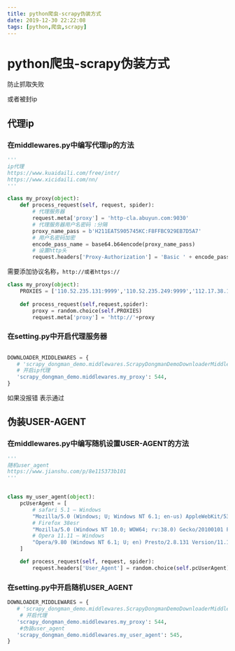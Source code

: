 ```yaml
---
title: python爬虫-scrapy伪装方式
date: 2019-12-30 22:22:08
tags: [python,爬虫,scrapy]
---
```


# python爬虫-scrapy伪装方式

防止抓取失败

或者被封ip

## 代理ip

<!--more-->

### 在middlewares.py中编写代理ip的方法

```python
'''
ip代理
https://www.kuaidaili.com/free/intr/
https://www.xicidaili.com/nn/
'''

class my_proxy(object):
    def process_request(self, request, spider):
        # 代理服务器
        request.meta['proxy'] = 'http-cla.abuyun.com:9030'
        # 代理服务器用户名密码 :分隔
        proxy_name_pass = b'H211EATS905745KC:F8FFBC929EB7D5A7'
        # 用户名密码加密
        encode_pass_name = base64.b64encode(proxy_name_pass)
        # 设置http头
        request.headers['Proxy-Authorization'] = 'Basic ' + encode_pass_name.decode()

```

需要添加协议名称，`http://或者https://`

```python
class my_proxy(object):
    PROXIES = ['110.52.235.131:9999','110.52.235.249:9999','112.17.38.141:3128']
 
    def process_request(self,request,spider):
        proxy = random.choice(self.PROXIES)
        request.meta['proxy'] = 'http://'+proxy
```

### 在setting.py中开启代理服务器

```python

DOWNLOADER_MIDDLEWARES = {
   # 'scrapy_dongman_demo.middlewares.ScrapyDongmanDemoDownloaderMiddleware': 543,
   # 开启ip代理
   'scrapy_dongman_demo.middlewares.my_proxy': 544,
}
```

如果没报错 表示通过





## 伪装USER-AGENT

### 在middlewares.py中编写随机设置USER-AGENT的方法

```python
'''
随机user_agent
https://www.jianshu.com/p/8e115373b101
'''


class my_user_agent(object):
    pcUserAgent = [
        # safari 5.1 – Windows
        "Mozilla/5.0 (Windows; U; Windows NT 6.1; en-us) AppleWebKit/534.50 (KHTML, like Gecko) Version/5.1 Safari/534.50",
        # Firefox 38esr
        "Mozilla/5.0 (Windows NT 10.0; WOW64; rv:38.0) Gecko/20100101 Firefox/38.0",
        # Opera 11.11 – Windows
        "Opera/9.80 (Windows NT 6.1; U; en) Presto/2.8.131 Version/11.11"
    ]

    def process_request(self, request, spider):
        request.headers['User_Agent'] = random.choice(self.pcUserAgent)
```

### 在setting.py中开启随机USER_AGENT

```python
DOWNLOADER_MIDDLEWARES = {
   # 'scrapy_dongman_demo.middlewares.ScrapyDongmanDemoDownloaderMiddleware': 543,
    # 开启代理
   'scrapy_dongman_demo.middlewares.my_proxy': 544,
    #伪装user_agent
   'scrapy_dongman_demo.middlewares.my_user_agent': 545,
}
```

